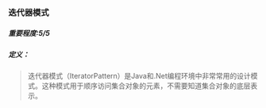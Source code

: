 ### 迭代器模式
##### 重要程度:5/5
##### 定义：
> 迭代器模式（IteratorPattern）是Java和.Net编程环境中非常常用的设计模式。这种模式用于顺序访问集合对象的元素，不需要知道集合对象的底层表示。